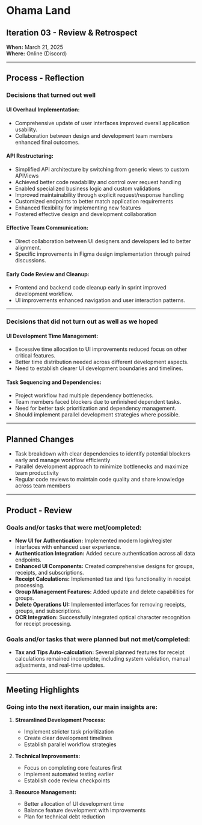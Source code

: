 # Ohama Land

## Iteration 03 - Review & Retrospect

**When:** March 21, 2025  
**Where:** Online (Discord)

---

## Process - Reflection

### Decisions that turned out well

#### UI Overhaul Implementation:
- Comprehensive update of user interfaces improved overall application usability.
- Collaboration between design and development team members enhanced final outcomes.

#### API Restructuring:
- Simplified API architecture by switching from generic views to custom APIViews
- Achieved better code readability and control over request handling
- Enabled specialized business logic and custom validations
- Improved maintainability through explicit request/response handling
- Customized endpoints to better match application requirements
- Enhanced flexibility for implementing new features
- Fostered effective design and development collaboration

#### Effective Team Communication:
- Direct collaboration between UI designers and developers led to better alignment.
- Specific improvements in Figma design implementation through paired discussions.

#### Early Code Review and Cleanup:
- Frontend and backend code cleanup early in sprint improved development workflow.
- UI improvements enhanced navigation and user interaction patterns.

---

### Decisions that did not turn out as well as we hoped

#### UI Development Time Management:
- Excessive time allocation to UI improvements reduced focus on other critical features.
- Better time distribution needed across different development aspects.
- Need to establish clearer UI development boundaries and timelines.

#### Task Sequencing and Dependencies:
- Project workflow had multiple dependency bottlenecks.
- Team members faced blockers due to unfinished dependent tasks.
- Need for better task prioritization and dependency management.
- Should implement parallel development strategies where possible.

---

## Planned Changes
- Task breakdown with clear dependencies to identify potential blockers early and manage workflow efficiently
- Parallel development approach to minimize bottlenecks and maximize team productivity
- Regular code reviews to maintain code quality and share knowledge across team members

---

## Product - Review

### Goals and/or tasks that were met/completed:
- **New UI for Authentication:** Implemented modern login/register interfaces with enhanced user experience.
- **Authentication Integration:** Added secure authentication across all data endpoints.
- **Enhanced UI Components:** Created comprehensive designs for groups, receipts, and subscriptions.
- **Receipt Calculations:** Implemented tax and tips functionality in receipt processing.
- **Group Management Features:** Added update and delete capabilities for groups.
- **Delete Operations UI:** Implemented interfaces for removing receipts, groups, and subscriptions.
- **OCR Integration:** Successfully integrated optical character recognition for receipt processing.

### Goals and/or tasks that were planned but not met/completed:
- **Tax and Tips Auto-calculation:** Several planned features for receipt calculations remained incomplete, including system validation, manual adjustments, and real-time updates.

---

## Meeting Highlights

### Going into the next iteration, our main insights are:
1. **Streamlined Development Process:**
    - Implement stricter task prioritization
    - Create clear development timelines
    - Establish parallel workflow strategies

2. **Technical Improvements:**
    - Focus on completing core features first
    - Implement automated testing earlier
    - Establish code review checkpoints

3. **Resource Management:**
    - Better allocation of UI development time
    - Balance feature development with improvements
    - Plan for technical debt reduction
